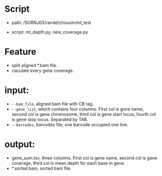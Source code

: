 # Script
- path: /SGRNJ03/randd/zhouxin/mt_test

- script: mt_depth.py, new_coverage.py

# Feature

  - split aligned *.bam file.
  - caculate every gene coverage.
 
# input:
  - `--bam_file`, aligned bam file with CB tag.
  - `--gene_list`, which contains four columns. First col is gene name, second col is gene chromosome, third col is gene start locus, fourth col is gene stop locus. Separated by TAB.
  - `--barcodes`, barcodes file, one barcode occupied one line.

# output:
 - gene_sum.tsv, three columns. First col is gene name, second col is gene coverage, third col is mean depth for each base in gene.
 - *.sorted.bam, sorted bam file.
